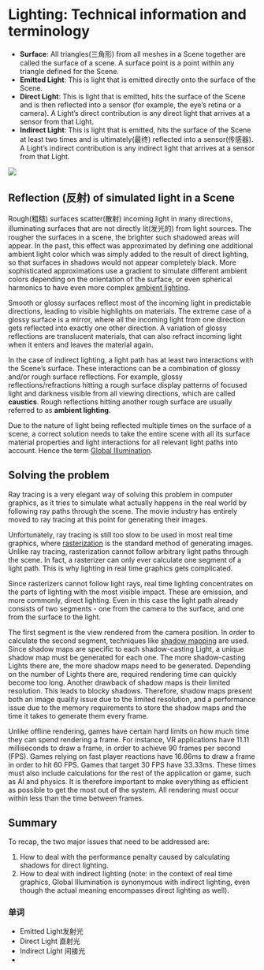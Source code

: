 # Lighting: Technical information and terminology

* **Surface**: All triangles(三角形) from all meshes in a Scene together are called the surface of a scene. A surface point is a point within any triangle defined for the Scene.
* **Emitted Light**: This is light that is emitted directly onto the surface of the Scene.
* **Direct Light**: This is light that is emitted, hits the surface of the Scene and is then reflected into a sensor (for example, the eye’s retina or a camera). A Light’s direct contribution is any direct light that arrives at a sensor from that Light.
* **Indirect Light**: This is light that is emitted, hits the surface of the Scene at least two times and is ultimately(最终) reflected into a sensor(传感器). A Light’s indirect contribution is any indirect light that arrives at a sensor from that Light.

![](https://docs.unity3d.com/uploads/Main/LightModes-TechnicalInformation-0.png)

## Reflection (反射) of simulated light in a Scene

Rough(粗糙) surfaces scatter(散射) incoming light in many directions, illuminating surfaces that are not directly lit(发光的) from light sources. The rougher the surfaces in a scene, the brighter such shadowed areas will appear. In the past, this effect was approximated by defining one additional ambient light color which was simply added to the result of direct lighting, so that surfaces in shadows would not appear completely black. More sophisticated approximations use a gradient to simulate different ambient colors depending on the orientation of the surface, or even spherical harmonics to have even more complex [ambient lighting](https://docs.unity3d.com/Manual/GlobalIllumination.html).

Smooth or glossy surfaces reflect most of the incoming light in predictable directions, leading to visible highlights on materials. The extreme case of a glossy surface is a mirror, where all the incoming light from one direction gets reflected into exactly one other direction. A variation of glossy reflections are translucent materials, that can also refract incoming light when it enters and leaves the material again.

In the case of indirect lighting, a light path has at least two interactions with the Scene’s surface. These interactions can be a combination of glossy and/or rough surface reflections. For example, glossy reflections/refractions hitting a rough surface display patterns of focused light and darkness visible from all viewing directions, which are called **caustics**. Rough reflections hitting another rough surface are usually referred to as **ambient lighting**.

Due to the nature of light being reflected multiple times on the surface of a scene, a correct solution needs to take the entire scene with all its surface material properties and light interactions for all relevant light paths into account. Hence the term [Global Illumination](https://docs.unity3d.com/Manual/GIIntro.html).

## Solving the problem

Ray tracing is a very elegant way of solving this problem in computer graphics, as it tries to simulate what actually happens in the real world by following ray paths through the scene. The movie industry has entirely moved to ray tracing at this point for generating their images.

Unfortunately, ray tracing is still too slow to be used in most real time graphics, where [rasterization](https://en.wikipedia.org/wiki/Rasterisation) is the standard method of generating images. Unlike ray tracing, rasterization cannot follow arbitrary light paths through the scene. In fact, a rasterizer can only ever calculate one segment of a light path. This is why lighting in real time graphics gets complicated.

Since rasterizers cannot follow light rays, real time lighting concentrates on the parts of lighting with the most visible impact. These are emission, and more commonly, direct lighting. Even in this case the light path already consists of two segments - one from the camera to the surface, and one from the surface to the light.

The first segment is the view rendered from the camera position. In order to calculate the second segment, techniques like [shadow mapping](https://docs.unity3d.com/Manual/Shadows.html) are used. Since shadow maps are specific to each shadow-casting Light, a unique shadow map must be generated for each one. The more shadow-casting Lights there are, the more shadow maps need to be generated. Depending on the number of Lights there are, required rendering time can quickly become too long. Another drawback of shadow maps is their limited resolution. This leads to blocky shadows. Therefore, shadow maps present both an image quality issue due to the limited resolution, and a performance issue due to the memory requirements to store the shadow maps and the time it takes to generate them every frame.

Unlike offline rendering, games have certain hard limits on how much time they can spend rendering a frame. For instance, VR applications have 11.11 milliseconds to draw a frame, in order to achieve 90 frames per second (FPS). Games relying on fast player reactions have 16.66ms to draw a frame in order to hit 60 FPS. Games that target 30 FPS have 33.33ms. These times must also include calculations for the rest of the application or game, such as AI and physics. It is therefore important to make everything as efficient as possible to get the most out of the system. All rendering must occur within less than the time between frames.

## Summary

To recap, the two major issues that need to be addressed are:

1. How to deal with the performance penalty caused by calculating shadows for direct lighting.
2. How to deal with indirect lighting (note: in the context of real time graphics, Global Illumination is synonymous with indirect lighting, even though the actual meaning encompasses direct lighting as well).

### 单词
* Emitted Light发射光
* Direct Light 直射光
* Indirect Light 间接光
* 
